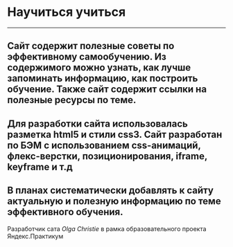 # **Научиться учиться**  
---------------------  
Сайт содержит полезные советы по эффективному самообучению.  Из содержимого можно узнать, как лучше запоминать информацию, как построить обучение. Также сайт содержит ссылки на полезные ресурсы по теме.  
---------------------  
Для разработки сайта использовалась разметка html5 и стили css3. Сайт разработан по БЭМ с использованием css-анимаций, флекс-верстки, позиционирования, iframe, keyframe и т.д  
---------------------  
В планах систематически добавлять к сайту актуальную и полезную информацию по теме эффективного обучения.  
---------------------
Разработчик сата *Olga Christie* в рамка образовательного проекта Яндекс.Практикум